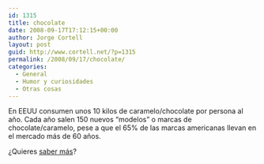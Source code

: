 ```yaml
---
id: 1315
title: chocolate
date: 2008-09-17T17:12:15+00:00
author: Jorge Cortell
layout: post
guid: http://www.cortell.net/?p=1315
permalink: /2008/09/17/chocolate/
categories:
  - General
  - Humor y curiosidades
  - Otras cosas
---
```

En EEUU consumen unos 10 kilos de caramelo/chocolate por persona al año. Cada año salen 150 nuevos &#8220;modelos&#8221; o marcas de chocolate/caramelo, pese a que el 65% de las marcas americanas llevan en el mercado más de 60 años.

¿Quieres <a title="WorldWatch" href="http://www.worldwatch.org/node/5691" target="_blank">saber más</a>?